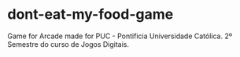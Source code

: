# dont-eat-my-food-game
Game for Arcade made for PUC - Pontificia Universidade Católica.
2º Semestre do curso de Jogos Digitais.
